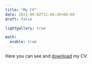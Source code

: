 ```yaml
---
title: "My CV"
date: 2021-08-02T11:04:49+08:00
draft: false

lightgallery: true

math:
  enable: true
---
```


Here you can see and [download](https://raw.githubusercontent.com/GianmarcoAndreana/gianmarcoandreana.github.io/main/Gianmarco_Andreana_CV.pdf) my CV

<object data="https://raw.githubusercontent.com/GianmarcoAndreana/gianmarcoandreana.github.io/main/Gianmarco_Andreana_CV.pdf" type="application/pdf" width="700px" height="700px">
    <embed src="https://raw.githubusercontent.com/GianmarcoAndreana/gianmarcoandreana.github.io/main/Gianmarco_Andreana_CV.pdf">
    </embed>
</object>
